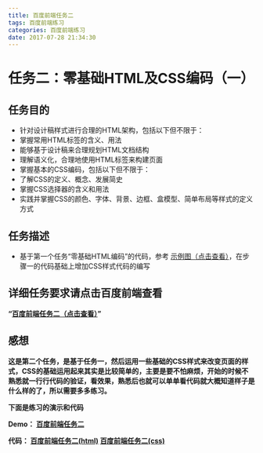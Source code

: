 ```yaml
---
title: 百度前端任务二
tags: 百度前端练习
categories: 百度前端练习
date: 2017-07-28 21:34:30
---
```

任务二：零基础HTML及CSS编码（一）
====
<!-- more -->
任务目的
---

- 针对设计稿样式进行合理的HTML架构，包括以下但不限于：
- 掌握常用HTML标签的含义、用法
- 能够基于设计稿来合理规划HTML文档结构
- 理解语义化，合理地使用HTML标签来构建页面
- 掌握基本的CSS编码，包括以下但不限于：
- 了解CSS的定义、概念、发展简史
- 掌握CSS选择器的含义和用法
- 实践并掌握CSS的颜色、字体、背景、边框、盒模型、简单布局等样式的定义方式

任务描述
---
- 基于第一个任务“零基础HTML编码”的代码，参考 [示例图（点击查看）](http://7xrp04.com1.z0.glb.clouddn.com/task_1_2_1.jpg)，在步骤一的代码基础上增加CSS样式代码的编写

详细任务要求请点击百度前端查看
---
**“[百度前端任务二（点击查看）](http://ife.baidu.com/task/detail?taskId=2)”**

感想
---
**这是第二个任务，是基于任务一，然后运用一些基础的CSS样式来改变页面的样式，CSS的基础运用起来其实是比较简单的，主要是要不怕麻烦，开始的时候不熟悉就一行行代码的验证，看效果，熟悉后也就可以单单看代码就大概知道样子是什么样的了，所以需要多多练习。**

**下面是练习的演示和代码**

**Demo：
[百度前端任务二](https://rason00.github.io/rason/baidu/002/index.html)**

**代码：
[百度前端任务二(html)](https://github.com/rason00/rason/blob/gh-pages/baidu/002/index.html)
[百度前端任务二(css)](https://github.com/rason00/rason/blob/gh-pages/baidu/002/style.css)**